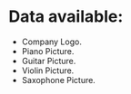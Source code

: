# Data available:  
* Company Logo.
* Piano Picture.
* Guitar Picture.
* Violin Picture.
* Saxophone Picture.
